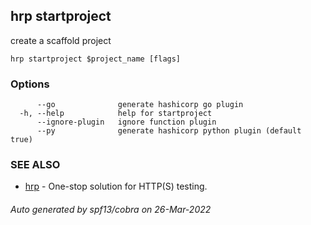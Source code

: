 ## hrp startproject

create a scaffold project

```
hrp startproject $project_name [flags]
```

### Options

```
      --go              generate hashicorp go plugin
  -h, --help            help for startproject
      --ignore-plugin   ignore function plugin
      --py              generate hashicorp python plugin (default true)
```

### SEE ALSO

* [hrp](hrp.md)	 - One-stop solution for HTTP(S) testing.

###### Auto generated by spf13/cobra on 26-Mar-2022
